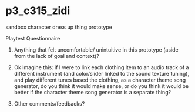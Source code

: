 # p3_c315_zidi
sandbox character dress up thing prototype

Playtest Questionnaire
1. Anything that felt uncomfortable/ unintuitive in this prototype (aside from the lack of goal and context)?

2. Ok imagine this: if I were to link each clothing item to an audio track of a different instrument (and color/slider linked to the sound texture tuning), and play different tunes based the clothing, as a character theme song generator, do you think it would make sense, or do you think it would be better if the character theme song generator is a separate thing?

3. Other comments/feedbacks?
